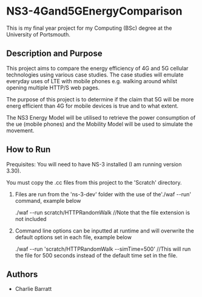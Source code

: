 # NS3-4Gand5GEnergyComparison

This is my final year project for my Computing (BSc) degree at the University of Portsmouth.

## Description and Purpose

This project aims to compare the energy efficiency of 4G and 5G cellular technologies using various case studies. The case studies will emulate everyday uses of LTE with mobile phones e.g. walking around whilst opening multiple HTTP/S web pages.

The purpose of this project is to determine if the claim that 5G will be more energ efficient than 4G for mobile devices is true and to what extent.

The NS3 Energy Model will be utilised to retrieve the power consumption of the ue (mobile phones) and the Mobility Model will be used to simulate the movement.

## How to Run

Prequisites: You will need to have NS-3 installed (I am running version 3.30).

You must copy the .cc files from this project to the 'Scratch' directory.
1. Files are run from the 'ns-3-dev' folder with the use of the'./waf --run' command, example below

      ./waf --run scratch/HTTPRandomWalk //Note that the file extension is not included

2. Command line options can be inputted at runtime and will overwrite the default options set in each file, example below

      ./waf --run 'scratch/HTTPRandomWalk --simTime=500' //This will run the file for 500 seconds instead of the default time set in the file.
      
## Authors
- Charlie Barratt
